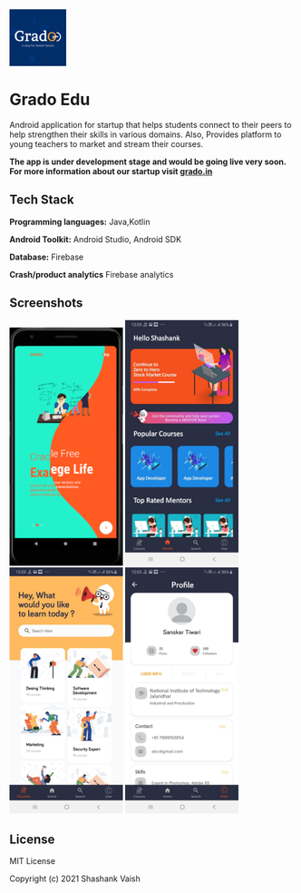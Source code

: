 <img src="Ss/splah.png" width="100px">

# Grado Edu

Android application for startup that helps students connect to their
peers to help strengthen their skills in various domains. Also, Provides platform to young teachers to market and  stream their courses.

**The app is under development stage and would be going live very soon.<br>
For more information about our startup visit [grado.in](https://grado.in/)**


## Tech Stack

**Programming languages:** Java,Kotlin

**Android Toolkit:** Android Studio, Android SDK

**Database:** Firebase

**Crash/product analytics** Firebase analytics

  
## Screenshots
 <img src="Ss/image02.png" width="200px"> <img src="Ss/home_ss.jpeg" width="200px">   
<img src="Ss/courses_ss.jpeg" width="200px"> <img src="Ss/profile_ss.jpeg" width="200px">   


## License

MIT License

Copyright (c) 2021 Shashank Vaish

  
